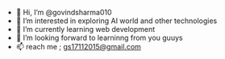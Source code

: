 - 👋 Hi, I’m @govindsharma010
- 👀 I’m interested in exploring AI world and other technologies
- 🌱 I’m currently learning web development
- 💞️ I’m looking forward to learninng  from you guuys 
- 📫  reach me ; gs17112015@gmail.com

<!---
govindsharma010/govindsharma010 is a ✨ special ✨ repository because its `README.md` (this file) appears on your GitHub profile.
You can click the Preview link to take a look at your changes.
--->
